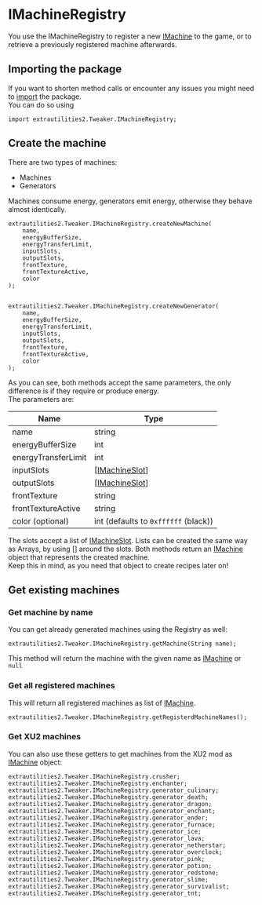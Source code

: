 # IMachineRegistry

You use the IMachineRegistry to register a new [IMachine](/Mods/ExtraUtilities2/CustomMachines/IMachine) to the game, or to retrieve a previously registered machine afterwards.

## Importing the package

If you want to shorten method calls or encounter any issues you might need to [import](/AdvancedFunctions/Import) the package.  
You can do so using

    import extrautilities2.Tweaker.IMachineRegistry;
    

## Create the machine

There are two types of machines:

- Machines
- Generators

Machines consume energy, generators emit energy, otherwise they behave almost identically.

    extrautilities2.Tweaker.IMachineRegistry.createNewMachine(
        name, 
        energyBufferSize, 
        energyTransferLimit, 
        inputSlots, 
        outputSlots, 
        frontTexture, 
        frontTextureActive, 
        color
    );
    
    
    extrautilities2.Tweaker.IMachineRegistry.createNewGenerator(
        name,
        energyBufferSize,
        energyTransferLimit,
        inputSlots,
        outputSlots,
        frontTexture,
        frontTextureActive,
        color
    );
    

As you can see, both methods accept the same parameters, the only difference is if they require or produce energy.  
The parameters are:

| Name                | Type                                                                |
| ------------------- | ------------------------------------------------------------------- |
| name                | string                                                              |
| energyBufferSize    | int                                                                 |
| energyTransferLimit | int                                                                 |
| inputSlots          | [[IMachineSlot](/Mods/ExtraUtilities2/CustomMachines/IMachineSlot)] |
| outputSlots         | [[IMachineSlot](/Mods/ExtraUtilities2/CustomMachines/IMachineSlot)] |
| frontTexture        | string                                                              |
| frontTextureActive  | string                                                              |
| color (optional)    | int (defaults to `0xffffff` (black))                                |

The slots accept a list of [IMachineSlot](/Mods/ExtraUtilities2/CustomMachines/IMachineSlot). Lists can be created the same way as Arrays, by using [] around the slots. Both methods return an [IMachine](/Mods/ExtraUtilities2/CustomMachines/IMachine) object that represents the created machine.  
Keep this in mind, as you need that object to create recipes later on!

## Get existing machines

### Get machine by name

You can get already generated machines using the Registry as well:

    extrautilities2.Tweaker.IMachineRegistry.getMachine(String name);
    

This method will return the machine with the given name as [IMachine](/Mods/ExtraUtilities2/CustomMachines/IMachine) or `null`

### Get all registered machines

This will return all registered machines as list of [IMachine](/Mods/ExtraUtilities2/CustomMachines/IMachine).

    extrautilities2.Tweaker.IMachineRegistry.getRegisterdMachineNames();
    

### Get XU2 machines

You can also use these getters to get machines from the XU2 mod as [IMachine](/Mods/ExtraUtilities2/CustomMachines/IMachine) object:

    extrautilities2.Tweaker.IMachineRegistry.crusher;
    extrautilities2.Tweaker.IMachineRegistry.enchanter;
    extrautilities2.Tweaker.IMachineRegistry.generator_culinary;
    extrautilities2.Tweaker.IMachineRegistry.generator_death;
    extrautilities2.Tweaker.IMachineRegistry.generator_dragon;
    extrautilities2.Tweaker.IMachineRegistry.generator_enchant;
    extrautilities2.Tweaker.IMachineRegistry.generator_ender;
    extrautilities2.Tweaker.IMachineRegistry.generator_furnace;
    extrautilities2.Tweaker.IMachineRegistry.generator_ice;
    extrautilities2.Tweaker.IMachineRegistry.generator_lava;
    extrautilities2.Tweaker.IMachineRegistry.generator_netherstar;
    extrautilities2.Tweaker.IMachineRegistry.generator_overclock;
    extrautilities2.Tweaker.IMachineRegistry.generator_pink;
    extrautilities2.Tweaker.IMachineRegistry.generator_potion;
    extrautilities2.Tweaker.IMachineRegistry.generator_redstone;
    extrautilities2.Tweaker.IMachineRegistry.generator_slime;
    extrautilities2.Tweaker.IMachineRegistry.generator_survivalist;
    extrautilities2.Tweaker.IMachineRegistry.generator_tnt;